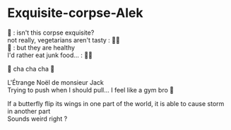 # Exquisite-corpse-Alek
:vampire: : isn't this corpse exquisite? <br>
not really, vegetarians aren't tasty : :vampire_woman: <br>
:vampire: : but they are healthy <br> 
I'd rather eat junk food... : :vampire_woman: <br>

:musical_note: cha cha cha :musical_note:

L'Étrange Noël de monsieur Jack <br>
Trying to push when I should pull... I feel like a gym bro :muscle:

If a butterfly flip its wings in one part of the world,
it is able to cause storm in another part <br>
Sounds weird right ?

